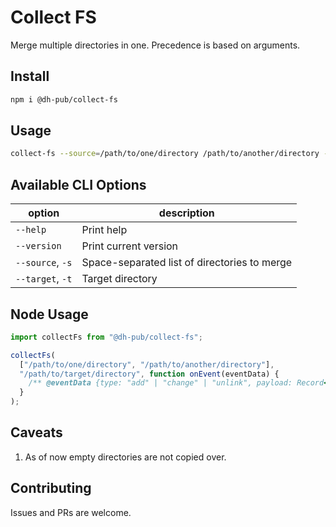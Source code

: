 # Collect FS

Merge multiple directories in one. Precedence is based on arguments.

## Install

```bash
npm i @dh-pub/collect-fs
```

## Usage

```bash
collect-fs --source=/path/to/one/directory /path/to/another/directory --target=/path/to/target/directory
```

## Available CLI Options

| option           | description                                  |
| ---------------- | -------------------------------------------- |
| `--help`         | Print help                                   |
| `--version`      | Print current version                        |
| `--source`, `-s` | Space-separated list of directories to merge |
| `--target`, `-t` | Target directory                             |

## Node Usage

```js
import collectFs from "@dh-pub/collect-fs";

collectFs(
  ["/path/to/one/directory", "/path/to/another/directory"],
  "/path/to/target/directory", function onEvent(eventData) {
    /** @eventData {type: "add" | "change" | "unlink", payload: Record<string, unknown>} */
  }
);
```

## Caveats

1. As of now empty directories are not copied over.

## Contributing

Issues and PRs are welcome.
